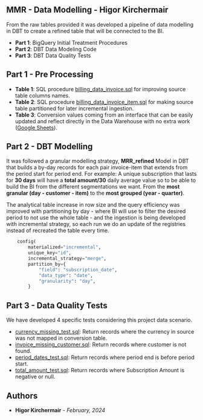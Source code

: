 ## MMR - Data Modelling - Higor Kirchermair

From the raw tables provided it was developed a pipeline of data modelling in DBT to create a refined table that will be connected to the BI.

- **Part 1**: BigQuery Initial Treatment Procedures
- **Part 2**: DBT Data Modeling Code
- **Part 3**: DBT Data Quality Tests

## Part 1 - Pre Processing

- **Table 1**: SQL procedure [billing_data_invoice.sql](billing_data_invoice.sql) for improving source table columns names.
- **Table 2**: SQL procedure [billing_data_invoice_item.sql](billing_data_invoice_item.sql) for making source table partitioned for later incremental ingestion.
- **Table 3**: Conversion values coming from an interface that can be easily updated and reflect directly in the Data Warehouse with no extra work ([Google Sheets](https://docs.google.com/spreadsheets/d/1CUUtUdnuPlH4g4a3AZ4ZWlcE_8nT1KFKyu0Q70V-OS0/edit#gid=0)).

## Part 2 - DBT Modelling

It was followed a granular modelling strategy, **MRR_refined** Model in DBT that builds a by-day records for each pair invoice-item that extends from the period start for period end. For example: A unique subscription that lasts for **30 days** will have a **total amount/30** daily average value so to be able to build the BI from the different segmentations we want. From the **most granular (day - customer - item)** to the **most grouped (year - quarter)**.

The analytical table increase in row size and the query efficiency was improved with partitioning by day - where BI will use to filter the desired period to not use the whole table - and the ingestion is being developed with incremental strategy, so each run we do an update of the registries instead of recreated the table every time.

```python
    config(
        materialized="incremental",
        unique_key="id",
        incremental_strategy="merge",
        partition_by={
            "field": "subscription_date",
            "data_type": "date",
            "granularity": "day",
        }
```

## Part 3 - Data Quality Tests
We have developed 4 specific tests considering this project data scenario.
- [currency_missing_test.sql](tests/currency_missing_test.sql): Return records where the currency in source was not mapped in conversion table.
- [invoice_missing_customer.sql](tests/invoice_missing_customer.sql): Return records where customer is not found.
- [period_dates_test.sql](tests/period_dates_test.sql): Return records where period end is before period start.
- [total_amount_test.sql](tests/total_amount_test.sql): Return records where Subscription Amount is negative or null.

## Authors

- **Higor Kirchermair** - *February, 2024* 
